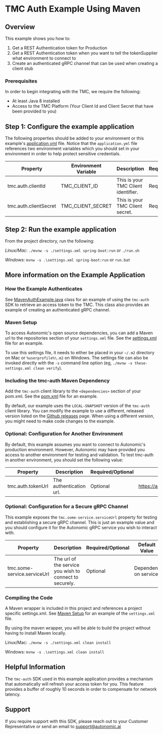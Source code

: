 # TMC Auth Example Using Maven

## Overview

This example shows you how to:

 1. Get a REST Authentication token for Production
 2. Get a REST Authentication token when you want to tell the tokenSupplier what environment to connect to
 3. Create an authenticated gRPC channel that can be used when creating a client stub

### Prerequisites

In order to begin integrating with the TMC, we require the following:

- At least Java 8 installed
- Access to the TMC Platform (Your Client Id and Client Secret that have been provided to you)

## Step 1: Configure the example application

The following properties should be added to your environment or this example's [application.yml](src/main/resources/application.yml) file. Notice that the `application.yml` file references two environment variables which you should set in your environment in order to help protect sensitive credentials.

|Property|Environment Variable|Description|Required/Optional|
|------|------|------|-----------------------|
|tmc.auth.clientId|TMC_CLIENT_ID|This is your TMC Client identifier.|Required|
|tmc.auth.clientSecret|TMC_CLIENT_SECRET|This is your TMC Client secret.|Required|

## Step 2: Run the example application

From the project directory, run the following:

*Linux/Mac*: `./mvnw -s ./settings.xml spring-boot:run` or `./run.sh`

*Windows*: `mvnw -s .\settings.xml spring-boot:run` or `run.bat`

## More information on the Example Application

### How the Example Authenticates
See [MavenAuthExample.java](src/main/java/com/autonomic/tmc/example/auth/MavenAuthExample.java) class for an example of using the `tmc-auth` SDK to retrieve an access token to the TMC. This class also provides an example of creating an authenticated gRPC channel.

### Maven Setup

To access Autonomic's open source dependencies, you can add a Maven url to the repositories section of your `settings.xml` file. See the [settings.xml](settings.xml) file for an example.

To use this settings file, it needs to either be placed in your `~/.m2` directory on Mac or `%userprofile%\.m2` on Windows. The settings file can also be invoked directly with the `-s` command line option (eg, `./mvnw -s these-settings.xml clean verify`).

### Including the tmc-auth Maven Dependency

Add the `tmc-auth` client library to the `<dependencies>` section of your pom.xml. See the [pom.xml](pom.xml) file for an example.

By default, our example uses the `LOCAL-SNAPSHOT` version of the `tmc-auth` client library. You can modify the example to use a different, released version listed on the [Github releases](https://github.com/autonomic-tmc/tmc-auth/releases) page. When using a different version, you might need to make code changes to the example.

### Optional: Configuration for Another Environment

By default, this example assumes you want to connect to Autonomic's production environment.  However, Autonomic may have provided you access to another environment for testing and validation. To test tmc-auth in another environment, you should set the following value:

Property|Description|Required/Optional|Default Value|
|------|------|-----------------------|------|
|tmc.auth.tokenUrl|The authentication url.|Optional|https://accounts.autonomic.ai/v1/auth/oidc/token|

### Optional: Configuration for a Secure gRPC Channel

This example exposes the `tmc.some-service.serviceUrl` property for testing and establishing a secure gRPC channel. This is just an example value and you should configure it for the Autonomic gRPC service you wish to interact with.

Property|Description|Required/Optional|Default Value|
|------|------|-----------------------|------|
|tmc.some-service.serviceUrl|The url of the service you wish to connect to securely.|Optional| Dependent on service.

### Compiling the Code

A Maven wrapper is included in this project and references a project specific settings.xml. See [Maven Setup](#maven-setup) for an example of the `settings.xml` file.

By using the maven wrapper, you will be able to build the project without having to install Maven locally.

Linux/Mac: `./mvnw -s ./settings.xml clean install`

Windows: `mvnw -s .\settings.xml clean install`

## Helpful Information

The `tmc-auth` SDK used in this example application provides a mechanism that automatically will refresh your access token for you. This feature provides a buffer of roughly 10 seconds in order to compensate for network latency.

## Support

If you require support with this SDK, please reach out to your Customer Representative or send an email to support@autonomic.ai
